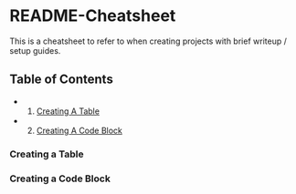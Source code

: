 # README-Cheatsheet

This is a cheatsheet to refer to when creating projects with brief writeup / setup guides.

## Table of Contents

- 1. [Creating A Table](#create-table)
- 2. [Creating A Code Block](#create-code-block)

### Creating a Table

### Creating a Code Block

